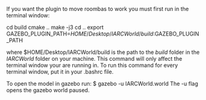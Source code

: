 If you want the plugin to move roombas to work you must first run in the terminal window:

cd build
cmake ..
make -j3
cd ..
export GAZEBO_PLUGIN_PATH=$HOME/Desktop/IARCWorld/build:$GAZEBO_PLUGIN_PATH

where $HOME/Desktop/IARCWorld/build is the path to the *build* folder in the *IARCWorld* folder on your machine.
This command will only affect the terminal window your are running in.  To run this command for every terminal window, put it in your .bashrc file.

To open the model in gazebo run:
$ gazebo -u IARCWorld.world
The -u flag opens the gazebo world paused.
